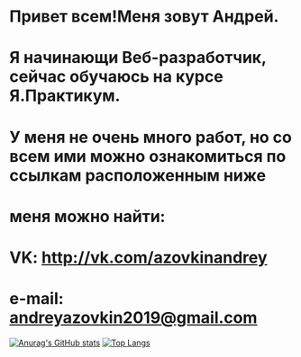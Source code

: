 # Привет всем!Меня зовут Андрей.
# Я начинающи Веб-разработчик, сейчас обучаюсь на курсе Я.Практикум.

# У меня не очень много работ, но со всем ими можно ознакомиться по ссылкам расположенным ниже

# меня можно найти:
# VK: http://vk.com/azovkinandrey
# e-mail: andreyazovkin2019@gmail.com

[![Anurag's GitHub stats](https://github-readme-stats.vercel.app/api?username=timid198)](https://github.com/anuraghazra/github-readme-stats) [![Top Langs](https://github-readme-stats.vercel.app/api/top-langs/?username=timid198&layout=compact)](https://github.com/anuraghazra/github-readme-stats)
